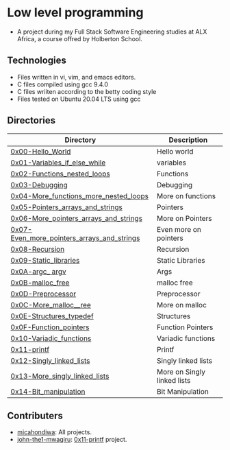 # Low level programming

- A project during my Full Stack Software Engineering studies at ALX Africa, a course offred by Holberton School.

## Technologies
- Files written in vi, vim, and emacs editors. 
- C files compiled using gcc 9.4.0
- C files wriiten according to the betty coding style 
- Files tested on Ubuntu 20.04 LTS using gcc

## Directories 

| Directory  | Description |
| ---  | --- |
|[0x00-Hello_World](0x00-Hello_World) |Hello world|
|[0x01-Variables_if_else_while](0x01-Variables_if_else_while)|variables|
|[0x02-Functions_nested_loops](0x02-Functions_nested_loops)|Functions|
|[0x03-Debugging](0x03-Debugging)|Debugging|
|[0x04-More_functions_more_nested_loops](0x04-More_functions_more_nested_loops)|More on functions|
|[0x05-Pointers_arrays_and_strings](0x05-Pointers_arrays_and_strings)|Pointers|
|[0x06-More_pointers_arrays_and_strings](0x06-More_pointers_arrays_and_strings)|More on Pointers|
|[0x07-Even_more_pointers_arrays_and_strings](0x07-Even_more_pointers_arrays_and_strings)|Even more on pointers|
|[0x08-Recursion](0x08-Recursion)|Recursion|
|[0x09-Static_libraries](0x09-Static_libraries)|Static Libraries|
|[0x0A-argc_ argv](0x0A-argc_argv)|Args|
|[0x0B-malloc_free](0x0B-malloc_free)|malloc free|
|[0x0D-Preprocessor](0x0D-Preprocessor)|Preprocessor|
|[0x0C-More_malloc__ree](0x0C-More_malloc_free)|More on malloc|
|[0x0E-Structures_typedef](0x0E-Structures_typedef)|Structures|
|[0x0F-Function_pointers](0x0F-Function_pointers)|Function Pointers|
|[0x10-Variadic_functions](0x10-Variadic_functions)|Variadic functions|
|[0x11-printf](0x11.C-printf)|Printf|
|[0x12-Singly_linked_lists](0x12-Singly_linked_lists)|Singly linked lists|
|[0x13-More_singly_linked_lists](0x13-More_singly_linked_lists)|More on Singly linked lists|
|[0x14-Bit_manipulation](0x14-Bit_manipulation)|Bit Manipulation|


## Contributers
- [micahondiwa](github.com/micahondiwa): All projects. 
- [john-the1-mwagiru](github.com/john-the1-mwagiru): [0x11-printf](0x11-printf) project. 
